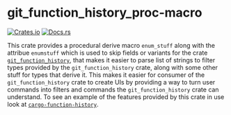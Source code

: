 # git_function_history_proc-macro

[![Crates.io](https://img.shields.io/crates/v/git_function_history_proc-macro.svg)](https://crates.io/crates/git_function_history_proc-macro)
[![Docs.rs](https://docs.rs/git_function_history_proc-macro/badge.svg)](https://docs.rs/git_function_history_proc-macro)

This crate provides a procedural derive macro `enum_stuff` along with the attribue `enumstuff` which is used to skip fields or variants for the crate [`git_function_history`](https://crates.io/crates/git_function_history), that makes it easier to parse list of strings to filter types provided by the `git_function_history` crate, along with some other stuff for types that derive it. This makes it easier for consumer of the `git_function_history` crate to create UIs by providing a way to turn user commands into filters and commands the `git_function_history` crate can understand.
To see an example of the features provided by this crate in use look at [`cargo-function-history`](https://github.com/mendelsshop/git_function_history/tree/main/cargo-function-history).
